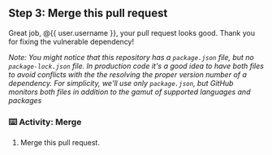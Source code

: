 ## Step 3: Merge this pull request

Great job, @{{ user.username }}, your pull request looks good. Thank you for fixing the vulnerable dependency!

_Note: You might notice that this repository has a `package.json` file, but no `package-lock.json` file. In production code it's a good idea to have both files to avoid conflicts with the the resolving the proper version number of a dependency. For simplicity, we'll use only `package.json`, but GitHub monitors both files in addition to the gamut of supported languages and packages_

### :keyboard: Activity: Merge
1. Merge this pull request.
